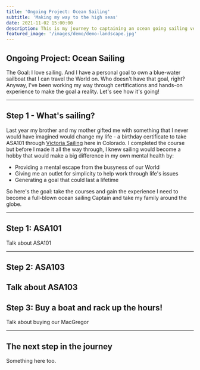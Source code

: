 ```yaml
---
title: 'Ongoing Project: Ocean Sailing'
subtitle: 'Making my way to the high seas'
date: 2021-11-02 15:00:00
description: This is my journey to captaining an ocean going sailing vessel.
featured_image: '/images/demo/demo-landscape.jpg'
---
```


## Ongoing Project: Ocean Sailing

The Goal: I love sailing.  And I have a personal goal to own a blue-water sailboat that I can travel the World on.  Who doesn't have that goal, right?  Anyway, I've been working my way through certifications and hands-on experience to make the goal a reality.  Let's see how it's going!

---

## Step 1 - What's sailing?

Last year my brother and my mother gifted me with something that I never would have imagined would change my life - a birthday certificate to take ASA101 through <a href="https://victoriasailingschool.com">Victoria Sailing</a> here in Colorado.  I completed the course but before I made it all the way through, I knew sailing would become a hobby that would make a big difference in my own mental health by:

* Providing a mental escape from the busyness of our World
* Giving me an outlet for simplicity to help work through life's issues
* Generating a goal that could last a lifetime

So here's the goal: take the courses and gain the experience I need to become a full-blown ocean sailing Captain and take my family around the globe.  

---

## Step 1: ASA101

Talk about ASA101

---

## Step 2: ASA103

Talk about ASA103
---

## Step 3: Buy a boat and rack up the hours!

Talk about buying our MacGregor

---

## The next step in the journey

Something here too.
